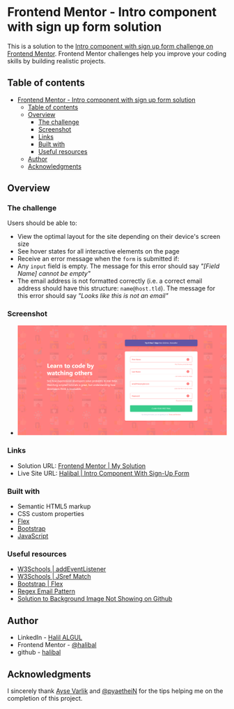 # Frontend Mentor - Intro component with sign up form solution

This is a solution to the [Intro component with sign up form challenge on Frontend Mentor](https://www.frontendmentor.io/challenges/intro-component-with-signup-form-5cf91bd49edda32581d28fd1). Frontend Mentor challenges help you improve your coding skills by building realistic projects.

## Table of contents

- [Frontend Mentor - Intro component with sign up form solution](#frontend-mentor---intro-component-with-sign-up-form-solution)
  - [Table of contents](#table-of-contents)
  - [Overview](#overview)
    - [The challenge](#the-challenge)
    - [Screenshot](#screenshot)
    - [Links](#links)
    - [Built with](#built-with)
    - [Useful resources](#useful-resources)
  - [Author](#author)
  - [Acknowledgments](#acknowledgments)

## Overview

### The challenge

Users should be able to:

- View the optimal layout for the site depending on their device's screen size
- See hover states for all interactive elements on the page
- Receive an error message when the `form` is submitted if:
- Any `input` field is empty. The message for this error should say *"[Field Name] cannot be empty"*
- The email address is not formatted correctly (i.e. a correct email address should have this structure: `name@host.tld`). The message for this error should say *"Looks like this is not an email"*

### Screenshot

- ![My screenshot](https://raw.githubusercontent.com/halibal/intro-component-with-signup-form/main/Intro_Component_With_Signup_Form.png)

### Links

- Solution URL: [Frontend Mentor | My Solution](https://www.frontendmentor.io/solutions/interactive-rating-component-html-js-css-bootstrap-r1NJ0ru4q)
- Live Site URL: [Halibal | Intro Component With Sign-Up Form](https://halibal.github.io/intro-component-with-signup-form/)

### Built with

- Semantic HTML5 markup
- CSS custom properties
- [Flex](https://getbootstrap.com/docs/5.0/utilities/flex/)
- [Bootstrap](https://getbootstrap.com/docs/5.1/getting-started/introduction/)
- [JavaScript](https://www.javascript.com)

### Useful resources

- [W3Schools | addEventListener](https://www.w3schools.com/jsref/met_element_addeventlistener.asp)
- [W3Schools | JSref Match](https://www.w3schools.com/jsref/jsref_match.asp)
- [Bootstrap | Flex](https://getbootstrap.com/docs/5.0/utilities/flex/)
- [Regex Email Pattern](https://www.w3resource.com/javascript/form/email-validation.php)
- [Solution to Background Image Not Showing on Github](https://github.community/t/the-background-image-is-not-displaying-when-i-publish-me-site-using-github/11063/12)

## Author

- LinkedIn - [Halil ALGUL](https://www.linkedin.com/in/halilagul/)
- Frontend Mentor - [@halibal](https://www.frontendmentor.io/profile/halibal)
- github - [halibal](https://github.com/halibal)

## Acknowledgments

I sincerely thank [Ayse Varlik](https://www.frontendmentor.io/profile/aysevarlik) and [@pyaetheiN](https://www.frontendmentor.io/profile/pyaetheiN) for the tips helping me on the completion of this project.
